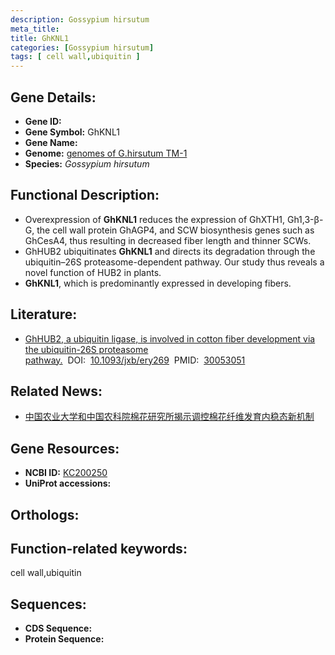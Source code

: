 ```yaml
---
description: Gossypium hirsutum
meta_title:
title: GhKNL1
categories: [Gossypium hirsutum]
tags: [ cell wall,ubiquitin ]
---
```


## Gene Details:
- **Gene ID:**	[]()
- **Gene Symbol:** GhKNL1
- **Gene Name:** 
- **Genome:** [genomes of G.hirsutum TM-1]()
- **Species:** *Gossypium hirsutum*

## Functional Description:
   - Overexpression of **GhKNL1** reduces the expression of GhXTH1, Gh1,3-β-G, the cell wall protein GhAGP4, and SCW biosynthesis genes such as GhCesA4, thus resulting in decreased fiber length and thinner SCWs.
   - GhHUB2 ubiquitinates **GhKNL1** and directs its degradation through the ubiquitin–26S proteasome-dependent pathway. Our study thus reveals a novel function of HUB2 in plants.
   -  **GhKNL1**, which is predominantly expressed in developing fibers.

## Literature:
   - [GhHUB2, a ubiquitin ligase, is involved in cotton fiber development via the ubiquitin-26S proteasome pathway.]( https://academic.oup.com/jxb/article/69/21/5059/5056425?login=true)&nbsp;&nbsp;DOI:&nbsp;&nbsp;[10.1093/jxb/ery269](https://academic.oup.com/jxb/article/69/21/5059/5056425?login=true)&nbsp;&nbsp;PMID:&nbsp;&nbsp;[30053051](https://pubmed.ncbi.nlm.nih.gov/30053051/)

## Related News:
   - [中国农业大学和中国农科院棉花研究所揭示调控棉花纤维发育内稳态新机制](https://mp.weixin.qq.com/s?__biz=MzIyOTY2NDYyNQ==&mid=2247489711&idx=2&sn=bd86cd9692417401df52fd3d24906458&chksm=e8be6ab1dfc9e3a7783768980647a1ccd12c0666116783661490967489152ca9cd09e285df9f&scene=27#wechat_redirect)

## Gene Resources:
- **NCBI ID:** [KC200250](https://www.ncbi.nlm.nih.gov/gene/?term=KC200250)
- **UniProt accessions:** [](https://www.uniprot.org/uniprotkb//entry)

## Orthologs:


## Function-related keywords:
cell wall,ubiquitin

## Sequences:
- **CDS Sequence:**
- **Protein Sequence:**
